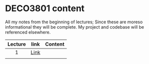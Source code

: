 # DECO3801 content

All my notes from the beginning of lectures; Since these are moreso informational they will be complete. My project and codebase will be referenced elsewhere.

| Lecture | link | Content |
| :-----: | ---- | ------- |
|    1    |  [Link](../docs/lecture1.html) |         |
|         |      |         |
